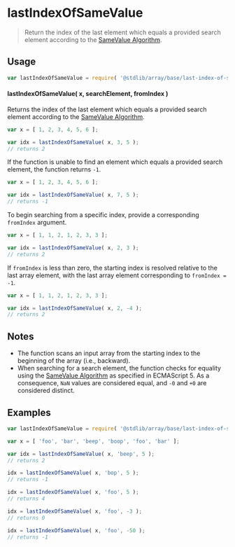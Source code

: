 <!--

@license Apache-2.0

Copyright (c) 2025 The Stdlib Authors.

Licensed under the Apache License, Version 2.0 (the "License");
you may not use this file except in compliance with the License.
You may obtain a copy of the License at

   http://www.apache.org/licenses/LICENSE-2.0

Unless required by applicable law or agreed to in writing, software
distributed under the License is distributed on an "AS IS" BASIS,
WITHOUT WARRANTIES OR CONDITIONS OF ANY KIND, either express or implied.
See the License for the specific language governing permissions and
limitations under the License.

-->

# lastIndexOfSameValue

> Return the index of the last element which equals a provided search element according to the [SameValue Algorithm][@stdlib/assert/is-same-value].

<!-- Section to include introductory text. Make sure to keep an empty line after the intro `section` element and another before the `/section` close. -->

<section class="intro">

</section>

<!-- /.intro -->

<!-- Package usage documentation. -->

<section class="usage">

## Usage

```javascript
var lastIndexOfSameValue = require( '@stdlib/array/base/last-index-of-same-value' );
```

#### lastIndexOfSameValue( x, searchElement, fromIndex )

Returns the index of the last element which equals a provided search element according to the [SameValue Algorithm][@stdlib/assert/is-same-value].

```javascript
var x = [ 1, 2, 3, 4, 5, 6 ];

var idx = lastIndexOfSameValue( x, 3, 5 );
// returns 2
```

If the function is unable to find an element which equals a provided search element, the function returns `-1`.

```javascript
var x = [ 1, 2, 3, 4, 5, 6 ];

var idx = lastIndexOfSameValue( x, 7, 5 );
// returns -1
```

To begin searching from a specific index, provide a corresponding `fromIndex` argument.

```javascript
var x = [ 1, 1, 2, 1, 2, 3, 3 ];

var idx = lastIndexOfSameValue( x, 2, 3 );
// returns 2
```

If `fromIndex` is less than zero, the starting index is resolved relative to the last array element, with the last array element corresponding to `fromIndex = -1`.

```javascript
var x = [ 1, 1, 2, 1, 2, 3, 3 ];

var idx = lastIndexOfSameValue( x, 2, -4 );
// returns 2
```

</section>

<!-- /.usage -->

<!-- Package usage notes. Make sure to keep an empty line after the `section` element and another before the `/section` close. -->

<section class="notes">

## Notes

-   The function scans an input array from the starting index to the beginning of the array (i.e., backward).
-   When searching for a search element, the function checks for equality using the [SameValue Algorithm][@stdlib/assert/is-same-value] as specified in ECMAScript 5. As a consequence, `NaN` values are considered equal, and `-0` and `+0` are considered distinct.

</section>

<!-- /.notes -->

<!-- Package usage examples. -->

<section class="examples">

## Examples

<!-- eslint no-undef: "error" -->

```javascript
var lastIndexOfSameValue = require( '@stdlib/array/base/last-index-of-same-value' );

var x = [ 'foo', 'bar', 'beep', 'boop', 'foo', 'bar' ];

var idx = lastIndexOfSameValue( x, 'beep', 5 );
// returns 2

idx = lastIndexOfSameValue( x, 'bop', 5 );
// returns -1

idx = lastIndexOfSameValue( x, 'foo', 5 );
// returns 4

idx = lastIndexOfSameValue( x, 'foo', -3 );
// returns 0

idx = lastIndexOfSameValue( x, 'foo', -50 );
// returns -1
```

</section>

<!-- /.examples -->

<!-- Section to include cited references. If references are included, add a horizontal rule *before* the section. Make sure to keep an empty line after the `section` element and another before the `/section` close. -->

<section class="references">

</section>

<!-- /.references -->

<!-- Section for related `stdlib` packages. Do not manually edit this section, as it is automatically populated. -->

<section class="related">

</section>

<!-- /.related -->

<!-- Section for all links. Make sure to keep an empty line after the `section` element and another before the `/section` close. -->

<section class="links">

[@stdlib/assert/is-same-value]: https://github.com/stdlib-js/assert-is-same-value

</section>

<!-- /.links -->
